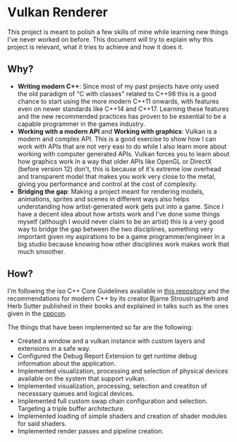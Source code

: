# Vulkan Renderer

This project is meant to polish a few skills of mine while learning new things I've never worked on before. This document will try to explain why this project is relevant, what it tries to achieve and how it does it.

## Why?

- **Writing modern C++**: Since most of my past projects have only used the old paradigm of "C with classes" related to C++98 this is a good chance to start using the more modern C++11 onwards, with features even on newer standards like C++14 and C++17. Learning these features and the new recommended practices has proven to be essential to be a capable programmer in the games industry.
- **Working with a modern API** and **Working with graphics**: Vulkan is a modern and complex API. This is a good exercise to show how I can work with APIs that are not very easi to do while I also learn more about working with computer generated APIs. Vulkan forces you to learn about how graphics work in a way that older APIs like OpenGL or DirectX (before version 12) don't, this is because of it's extreme low overhead and transparent model that makes you work very close to the metal, giving you performance and control at the cost of complexity.
- **Bridging the gap**: Making a project meant for rendering models, animations, sprites and scenes in different ways also helps understanding how artist-generated work gets put into a game. Since I have a decent idea about how artists work and I've done some things myself (although I would never claim to be an artist) this is a very good way to bridge the gap between the two disciplines, something very important given my aspirations to be a game programmer/engineer in a big studio because knowing how other disciplines work makes work that much smoother.

## How?

I'm following the iso C++ Core Guidelines available in [this repository](https://github.com/isocpp/CppCoreGuidelines) and the recommendations for modern C++ by its creator Bjarne StroustrupHerb and Herb Sutter published in their books and explained in talks such as the ones given in the [cppcon](https://cppcon.org/).

The things that have been implemented so far are the following:

* Created a window and a vulkan instance with custom layers and extensions in a safe way.
* Configured the Debug Report Extension to get runtime debug information about the application.
* Implemented visualization, processing and selection of physical devices available on the system that support vulkan.
* Implemented visualization, processing, selection and creatiton of necesssary queues and logical devices. 
* Implemented full custom swap chain configuration and selection. Targeting a triple buffer architecture.
* Implemented loading of simple shaders and creation of shader modules for said shaders.
* Implemented render passes and pipeline creation.



